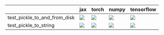 |                              | jax                                                                                                                                                                                | torch                                                                                                                                                                              | numpy                                                                                                                                                                              | tensorflow                                                                                                                                                                         |
|:-----------------------------|:-----------------------------------------------------------------------------------------------------------------------------------------------------------------------------------|:-----------------------------------------------------------------------------------------------------------------------------------------------------------------------------------|:-----------------------------------------------------------------------------------------------------------------------------------------------------------------------------------|:-----------------------------------------------------------------------------------------------------------------------------------------------------------------------------------|
| test_pickle_to_and_from_disk | <a href="https://github.com/unifyai/ivy/actions/runs/4467216125/jobs/7846390105" rel="noopener noreferrer" target="_blank"><img src=https://img.shields.io/badge/-failure-red></a> | <a href="https://github.com/unifyai/ivy/actions/runs/4467216125/jobs/7846390105" rel="noopener noreferrer" target="_blank"><img src=https://img.shields.io/badge/-failure-red></a> | <a href="https://github.com/unifyai/ivy/actions/runs/4467216125/jobs/7846390105" rel="noopener noreferrer" target="_blank"><img src=https://img.shields.io/badge/-failure-red></a> | <a href="https://github.com/unifyai/ivy/actions/runs/4467216125/jobs/7846390105" rel="noopener noreferrer" target="_blank"><img src=https://img.shields.io/badge/-failure-red></a> |
| test_pickle_to_string        | <a href="https://github.com/unifyai/ivy/actions/runs/4467216125/jobs/7846390105" rel="noopener noreferrer" target="_blank"><img src=https://img.shields.io/badge/-failure-red></a> | <a href="https://github.com/unifyai/ivy/actions/runs/4467216125/jobs/7846390105" rel="noopener noreferrer" target="_blank"><img src=https://img.shields.io/badge/-failure-red></a> | <a href="https://github.com/unifyai/ivy/actions/runs/4467216125/jobs/7846390105" rel="noopener noreferrer" target="_blank"><img src=https://img.shields.io/badge/-failure-red></a> | <a href="https://github.com/unifyai/ivy/actions/runs/4467216125/jobs/7846390105" rel="noopener noreferrer" target="_blank"><img src=https://img.shields.io/badge/-failure-red></a> |